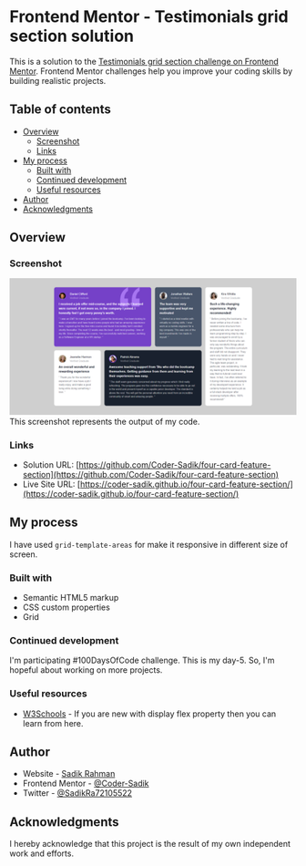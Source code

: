 # Frontend Mentor - Testimonials grid section solution

This is a solution to the [Testimonials grid section challenge on Frontend Mentor](https://www.frontendmentor.io/challenges/testimonials-grid-section-Nnw6J7Un7). Frontend Mentor challenges help you improve your coding skills by building realistic projects.

## Table of contents

- [Overview](#overview)
  - [Screenshot](#screenshot)
  - [Links](#links)
- [My process](#my-process)
  - [Built with](#built-with)
  - [Continued development](#continued-development)
  - [Useful resources](#useful-resources)
- [Author](#author)
- [Acknowledgments](#acknowledgments)

## Overview

### Screenshot

![](./screenshot.png)
This screenshot represents the output of my code.

### Links

- Solution URL: [https://github.com/Coder-Sadik/four-card-feature-section](https://github.com/Coder-Sadik/four-card-feature-section)
- Live Site URL: [https://coder-sadik.github.io/four-card-feature-section/](https://coder-sadik.github.io/four-card-feature-section/)

## My process

I have used `grid-template-areas` for make it responsive in different size of screen.

### Built with

- Semantic HTML5 markup
- CSS custom properties
- Grid

### Continued development

I'm participating #100DaysOfCode challenge. This is my day-5. So, I'm hopeful about working on more projects.

### Useful resources

- [W3Schools](https://www.w3schools.com/css/css3_flexbox_container.asp) - If you are new with display flex property then you can learn from here.

## Author

- Website - [Sadik Rahman](https://github.com/Coder-Sadik)
- Frontend Mentor - [@Coder-Sadik](https://www.frontendmentor.io/profile/Coder-Sadik)
- Twitter - [@SadikRa72105522](https://x.com/SadikRa72105522)

## Acknowledgments

I hereby acknowledge that this project is the result of my own independent work and efforts.
